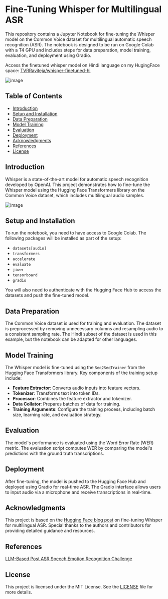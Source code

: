 # Fine-Tuning Whisper for Multilingual ASR

This repository contains a Jupyter Notebook for fine-tuning the Whisper model on the Common Voice dataset for multilingual automatic speech recognition (ASR). The notebook is designed to be run on Google Colab with a T4 GPU and includes steps for data preparation, model training, evaluation, and deployment using Gradio.

Access the finetuned whisper model on Hindi language on my HugingFace space: [TVRRaviteja/whisper-finetuned-hi](https://huggingface.co/TVRRaviteja/whisper-finetuned-hi/tree/main)

![image](https://github.com/user-attachments/assets/d32a437b-f2b9-40b0-97b9-ac437cce897d)


## Table of Contents

- [Introduction](#introduction)
- [Setup and Installation](#setup-and-installation)
- [Data Preparation](#data-preparation)
- [Model Training](#model-training)
- [Evaluation](#evaluation)
- [Deployment](#deployment)
- [Acknowledgments](#acknowledgments)
- [References](#References)
- [License](#license)

## Introduction

Whisper is a state-of-the-art model for automatic speech recognition developed by OpenAI. This project demonstrates how to fine-tune the Whisper model using the Hugging Face Transformers library on the Common Voice dataset, which includes multilingual audio samples.

![image](https://github.com/user-attachments/assets/8bc48470-2546-443c-8c62-4cb102c1ae8e)

## Setup and Installation

To run the notebook, you need to have access to Google Colab. The following packages will be installed as part of the setup:

- `datasets[audio]`
- `transformers`
- `accelerate`
- `evaluate`
- `jiwer`
- `tensorboard`
- `gradio`

You will also need to authenticate with the Hugging Face Hub to access the datasets and push the fine-tuned model.

## Data Preparation

The Common Voice dataset is used for training and evaluation. The dataset is preprocessed by removing unnecessary columns and resampling audio to a consistent sampling rate. The Hindi subset of the dataset is used in this example, but the notebook can be adapted for other languages.

## Model Training

The Whisper model is fine-tuned using the `Seq2SeqTrainer` from the Hugging Face Transformers library. Key components of the training setup include:

- **Feature Extractor**: Converts audio inputs into feature vectors.
- **Tokenizer**: Transforms text into token IDs.
- **Processor**: Combines the feature extractor and tokenizer.
- **Data Collator**: Prepares batches of data for training.
- **Training Arguments**: Configure the training process, including batch size, learning rate, and evaluation strategy.

## Evaluation

The model's performance is evaluated using the Word Error Rate (WER) metric. The evaluation script computes WER by comparing the model's predictions with the ground truth transcriptions.

## Deployment

After fine-tuning, the model is pushed to the Hugging Face Hub and deployed using Gradio for real-time ASR. The Gradio interface allows users to input audio via a microphone and receive transcriptions in real-time.

## Acknowledgments

This project is based on the [Hugging Face blog post](https://huggingface.co/blog/fine-tune-whisper) on fine-tuning Whisper for multilingual ASR. Special thanks to the authors and contributors for providing detailed guidance and resources.

## References
[LLM-Based Post ASR Speech Emotion Recognition Challenge](https://github.com/YuanGongND/llm_speech_emotion_challenge/tree/main)

## License

This project is licensed under the MIT License. See the [LICENSE](LICENSE) file for more details.
